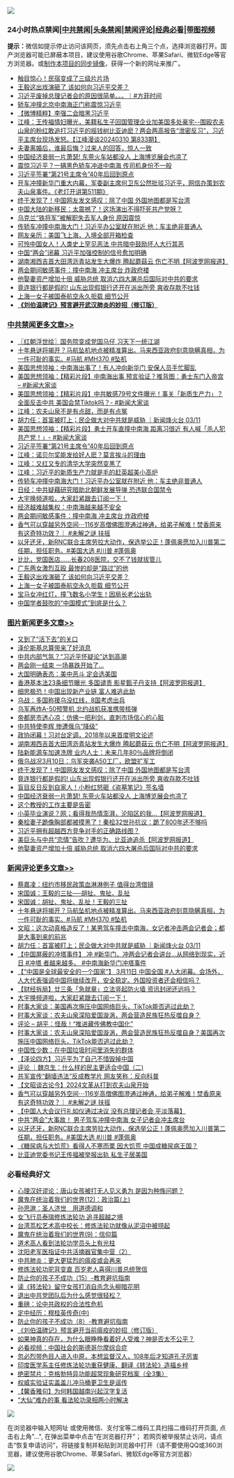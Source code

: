 ![](https://raw.githubusercontent.com/jsvpn/jsproxy/dev/64photo/fqnews-qr.jpg)

<div id="tt">
<h3>24小时热点禁闻|<a href="#%E4%B8%AD%E5%85%B1%E7%A6%81%E9%97%BB%E6%9B%B4%E5%A4%9A%E6%96%87%E7%AB%A0">中共禁闻</a>|<a href="#%E5%9B%BE%E7%89%87%E6%96%B0%E9%97%BB%E6%9B%B4%E5%A4%9A%E6%96%87%E7%AB%A0">头条禁闻</a>|<a href="#%E6%96%B0%E9%97%BB%E8%AF%84%E8%AE%BA%E6%9B%B4%E5%A4%9A%E6%96%87%E7%AB%A0">禁闻评论|<a href="#%E5%BF%85%E7%9C%8B%E7%BB%8F%E5%85%B8%E5%A5%BD%E6%96%87">经典必看</a>|<a href="https://fanb1.xyz/3" target="_blank">带图视频</a></h3>
<div><b>提示：</b>微信如提示停止访问该网页，须先点击右上角三个点，选择浏览器打开。国产浏览器可能已屏蔽本项目，建议使用谷歌Chrome、苹果Safari、微软Edge等官方浏览器。或<a href="%E5%88%B6%E4%BD%9Cgit%E7%A6%81%E9%97%BB%E9%95%9C%E5%83%8F.md">制作本项目的同步镜像</a>，获得一个新的网址来推广。</div>
<ul>

<li><a href="/cnnews/20240311/2011520.md">触目惊心！民宿变成了三级片片场</a></li>
<li><a href="/cbnews/20240311/2011517.md">王毅这出戏演砸了 该如何向习近平交差？</a></li>
<li><a href="/comments/20240311/2011458.md">习近平废掉总理记者会的原因很简单。。。｜#方菲时间</a></li>
<li><a href="/headline/20240311/2011554.md">轿车冲撞北京中南海正门称震惊习近平</a></li>
<li><a href="/topimagenews/20240311/2011466.md">【微博精粹】李强二会暗黑习近平</a></li>
<li><a href="/cbnews/20240311/2011474.md">江峰：王传福情妇曝光，美籍私生子回国管理企业加美国多处豪宅--围殴农夫山泉的粉红敢追打习近平的摇钱树比亚迪麽？两会两高报告“泄密反习”，习近平主席台现场发怒。【江峰漫谈20240310 第833期】</a></li>
<li><a href="/funmedia/20240311/2011469.md">夫妻离婚后，谁最后悔？过来人的回答，惊人一致</a></li>
<li><a href="/topimagenews/20240311/2011555.md">中国经济衰弱一片萧瑟! 东莞火车站都没人 上海博览展会也凉了</a></li>
<li><a href="/baitai/20240311/2011617.md">震惊习近平？一辆黑色轿车冲进中南海 传司机身份不一般</a></li>
<li><a href="/cbnews/20240312/2011776.md">习近平签署“第21号主席令”40年后回到原点</a></li>
<li><a href="/sohnews/20240311/2011534.md">开车冲撞新华门重大内幕，军委副主席何卫东公然批驳习近平，网信办策划农夫山泉事件。《老灯开讲第511期》</a></li>
<li><a href="/topimagenews/20240311/2011561.md">终于发现了！中国网友发文感叹：除了中国 外国地图都是写台湾</a></li>
<li><a href="/cnnews/20240311/2011577.md">中国大陆的新移民：太震撼了！这场演出不得吓死共产党呀？</a></li>
<li><a href="/topimagenews/20240311/2011452.md">乌克兰“铁将军”被解职失去军人身份 原因震惊</a></li>
<li><a href="/cbnews/20240312/2011707.md">传轿车冲撞中南海大门！习近平办公室就在附近 他：车主绝非普通人</a></li>
<li><a href="/cnnews/20240311/2011519.md">网友亲历：美国飞上海，入境全部开箱检查</a></li>
<li><a href="/topimagenews/20240311/2011467.md">可怜中国女人！人类史上罕见恶法 中共暗中鼓励坏人大行其恶</a></li>
<li><a href="/headline/20240311/2011596.md">中国“两会”闭幕 习近平加强控制的信号愈加明确</a></li>
<li><a href="/topimagenews/20240311/2011681.md">湖南湘西吉首大田湾沥青站发生大爆炸 腾起蘑菇云 伤亡不明【阿波罗网报道】</a></li>
<li><a href="/cbnews/20240311/2011652.md">两会期间敏感事件：撞中南海 冲主席台 炸政府楼</a></li>
<li><a href="/topimagenews/20240311/2011475.md">他娶妻资产增加十倍 威胁总统 取消六四大屠杀后国际对中共的要求</a></li>
<li><a href="/topimagenews/20240311/2011557.md">竟连银行都是假的! 山东出现假银行还开在派出所旁 爽收存款不吐钱</a></li>
<li><a href="/cbnews/20240311/2011516.md">上海一女子被国泰航空永久拒载 细节公开</a></li>
<li><b><a href="/comments/20200207/1272816.md" target="_blank">《刘伯温碑记》预言避开武汉肺炎的妙招（修订版）</a></b></li>
</ul>
</div>

<div class="catlist">
<h3><a href="/cbnews/" target="_blank">中共禁闻</a><span><a href="/cbnews/" target="_blank" rel="nofollow">更多文章>></a></span></h3>
<ul>
<li><a href="/cbnews/20240312/2011831.md" target="_blank">〖红朝浮世绘〗国务院变成党国马仔 习天下一统江湖</a></li>
<li><a href="/comments/20240312/2011823.md" target="_blank">十年悬谜将揭开？马航坠机地点被精准算出。马来西亚政府刻意隐瞒真相，为一件可耻的事实。#马航 #MH370 #坠机</a></li>
<li><a href="/cbnews/20240312/2011820.md" target="_blank">美国思想领袖：中南海出事了！有人冲向新华门 安保人员手忙脚乱</a></li>
<li><a href="/cbnews/20240312/2011814.md" target="_blank">美国思想领袖：【精彩片段】中南海出事 预言验证？推背图：勇士东门入帝宫 &#8211; #新闻大家谈</a></li>
<li><a href="/cbnews/20240312/2011806.md" target="_blank">美国思想领袖：【精彩片段】中共敏感79号文件曝光！事关「新质生产力」？全面反击中共 美国会禁Tiktok吗？- #新闻大家谈</a></li>
<li><a href="/cbnews/20240312/2011805.md" target="_blank">江峰：农夫山泉不是有点甜，而是有点冤</a></li>
<li><a href="/comments/20240312/2011804.md" target="_blank">胡力任：首富被盯上；民企做大对中共就是威胁 ｜新闻烽火台 03/11</a></li>
<li><a href="/cbnews/20240312/2011787.md" target="_blank">美国思想领袖：【精彩片段】勇士开车直撞中南海 距离习很近 有人喊「杀人犯共产党！」- #新闻大家谈</a></li>
<li><a href="/cbnews/20240312/2011776.md" target="_blank">习近平签署“第21号主席令”40年后回到原点</a></li>
<li><a href="/cbnews/20240312/2011772.md" target="_blank">江峰：诺贝尔奖能发给好人麽？莫言挨斗的理由</a></li>
<li><a href="/cbnews/20240312/2011756.md" target="_blank">江峰：又红又专的清华大学突然变黑了</a></li>
<li><a href="/cbnews/20240312/2011728.md" target="_blank">江峰：习近平的新质生产力就是毛的赶英超美小高炉</a></li>
<li><a href="/cbnews/20240312/2011707.md" target="_blank">传轿车冲撞中南海大门！习近平办公室就在附近 他：车主绝非普通人</a></li>
<li><a href="/cbnews/20240312/2011705.md" target="_blank">日经：中共疑藉研究暗助北朝鲜发展导弹 恐违联合国禁令</a></li>
<li><a href="/comments/20240311/2011701.md" target="_blank">大宇换频道啦，大家赶紧跟去订阅一下！</a></li>
<li><a href="/cbnews/20240311/2011698.md" target="_blank">经济越难越集权：中南海越来越不安全</a></li>
<li><a href="/cbnews/20240311/2011652.md" target="_blank">两会期间敏感事件：撞中南海 冲主席台 炸政府楼</a></li>
<li><a href="/comments/20240311/2011621.md" target="_blank">香气可以穿越另外空间⋯116岁高僧佛图澄通过神通，给弟子解难！焚香原来有这奇特功效？｜ #未解之谜 扶摇</a></li>
<li><a href="/comments/20240311/2011604.md" target="_blank">以牙还牙，新RNC联合主席劳拉大动作，保选举公正！蓬佩奥愿加入川普第二任期，担任职务。#美国大选 #川普 #蓬佩奥</a></li>
<li><a href="/cbnews/20240311/2011593.md" target="_blank">比比，党国医店……长春208医院，交不了钱就拔管儿</a></li>
<li><a href="/cbnews/20240311/2011540.md" target="_blank">广东两女激烈互殴 最惨的却是“路过”的他</a></li>
<li><a href="/cbnews/20240311/2011517.md" target="_blank">王毅这出戏演砸了 该如何向习近平交差？</a></li>
<li><a href="/cbnews/20240311/2011516.md" target="_blank">上海一女子被国泰航空永久拒载 细节公开</a></li>
<li><a href="/cbnews/20240311/2011496.md" target="_blank">宝马女冲红灯，撞飞数名小学生！因局长老公出轨</a></li>
<li><a href="/cbnews/20240311/2011488.md" target="_blank">中国学者鼓吹的“中国模式”到底是什么？</a></li>

</ul>
</div>
<div class="catlist">
<h3><a href="/topimagenews/" target="_blank">图片新闻</a><span><a href="/topimagenews/" target="_blank" rel="nofollow">更多文章>></a></span></h3>
<ul>
<li><a href="/topimagenews/20240312/2011827.md" target="_blank">又到了“活下去”的关口</a></li>
<li><a href="/topimagenews/20240312/2011826.md" target="_blank">泽伦斯基总算带来了好消息</a></li>
<li><a href="/topimagenews/20240312/2011825.md" target="_blank">中共内部气氛？“习近平怀疑论”达到高潮</a></li>
<li><a href="/topimagenews/20240312/2011824.md" target="_blank">两会刚一结束 一场暴跌开始了…</a></li>
<li><a href="/topimagenews/20240312/2011822.md" target="_blank">大国明确表态：美中恶斗 定会选美国</a></li>
<li><a href="/topimagenews/20240312/2011816.md" target="_blank">香港基本法23条细节曝光 多国谴责 影星甄子丹支持【阿波罗网报道】</a></li>
<li><a href="/topimagenews/20240312/2011807.md" target="_blank">细思极恐！中国出现新产业链 富人难逃此劫</a></li>
<li><a href="/topimagenews/20240312/2011789.md" target="_blank">乌战：多国称援乌没红线，8国考虑出兵</a></li>
<li><a href="/topimagenews/20240312/2011788.md" target="_blank">乌军再炸A-50预警机 北约战机获准携带核弹</a></li>
<li><a href="/topimagenews/20240312/2011781.md" target="_blank">帝都房市透心凉：仿佛一把利剑，直刺市场信心的心脏</a></li>
<li><a href="/topimagenews/20240312/2011775.md" target="_blank">中共特使李辉 惨遭俄乌“降级”</a></li>
<li><a href="/topimagenews/20240312/2011774.md" target="_blank">政协闭幕！习对台定调，2018年以来首度明文论述</a></li>
<li><a href="/topimagenews/20240311/2011681.md" target="_blank">湖南湘西吉首大田湾沥青站发生大爆炸 腾起蘑菇云 伤亡不明【阿波罗网报道】</a></li>
<li><a href="/topimagenews/20240311/2011653.md" target="_blank">陆新能源车加速洗牌 业内人士：未来几年80％品牌将倒闭</a></li>
<li><a href="/topimagenews/20240311/2011625.md" target="_blank">俄乌战况3月10日：乌军突袭A50工厂，欧盟扩军工</a></li>
<li><a href="/topimagenews/20240311/2011561.md" target="_blank">终于发现了！中国网友发文感叹：除了中国 外国地图都是写台湾</a></li>
<li><a href="/topimagenews/20240311/2011557.md" target="_blank">竟连银行都是假的! 山东出现假银行还开在派出所旁 爽收存款不吐钱</a></li>
<li><a href="/topimagenews/20240311/2011556.md" target="_blank">盲目反日反到自家人！小粉红怒砸《盗墓笔记》签名墙</a></li>
<li><a href="/topimagenews/20240311/2011555.md" target="_blank">中国经济衰弱一片萧瑟! 东莞火车站都没人 上海博览展会也凉了</a></li>
<li><a href="/topimagenews/20240311/2011537.md" target="_blank">这个教授的工作主要是告密</a></li>
<li><a href="/topimagenews/20240311/2011536.md" target="_blank">小英毕业演说？网；看得我热情澎湃，沦陷区的我&#8230;【阿波罗网报道】</a></li>
<li><a href="/topimagenews/20240311/2011495.md" target="_blank">秦桧妻子跪像胸部都被摸黑了！秦桧32世孙抗议：跪了800年还不够吗</a></li>
<li><a href="/topimagenews/20240311/2011487.md" target="_blank">习近平拥有超越西方竞争对手的正确路线图？</a></li>
<li><a href="/topimagenews/20240311/2011486.md" target="_blank">美巨头与中共“恋情”告吹？遭华为、比亚迪追杀【阿波罗网报道】</a></li>
<li><a href="/topimagenews/20240311/2011475.md" target="_blank">他娶妻资产增加十倍 威胁总统 取消六四大屠杀后国际对中共的要求</a></li>

</ul>
</div>
<div class="catlist">
<h3><a href="/comments/" target="_blank">新闻评论</a><span><a href="/comments/" target="_blank" rel="nofollow">更多文章>></a></span></h3>
<ul>
<li><a href="/comments/20240312/2011837.md" target="_blank">蔡嘉凌：纽约市移民政策血淋淋例子 值得台湾借镜</a></li>
<li><a href="/comments/20240312/2011836.md" target="_blank">宋国诚：王毅的三扯──胡扯、鬼扯、乱扯</a></li>
<li><a href="/comments/20240312/2011835.md" target="_blank">宋国诚：胡扯、鬼扯、乱扯！王毅的三扯</a></li>
<li><a href="/comments/20240312/2011823.md" target="_blank">十年悬谜将揭开？马航坠机地点被精准算出。马来西亚政府刻意隐瞒真相，为一件可耻的事实。#马航 #MH370 #坠机</a></li>
<li><a href="/comments/20240312/2011815.md" target="_blank">文昭：这次动真格造反了！某男驾车撞击中南海，女记者冲击两会记者会；都是大事到来的前兆</a></li>
<li><a href="/comments/20240312/2011804.md" target="_blank">胡力任：首富被盯上；民企做大对中共就是威胁 ｜新闻烽火台 03/11</a></li>
<li><a href="/comments/20240312/2011771.md" target="_blank">【中国屏蔽的冲塔事件】 冲 #新华门，冲两会记者会讲台…从网络到现实，近日 #冲塔 者越来越多。 #中南海新华门冲塔事件</a></li>
<li><a href="/comments/20240312/2011749.md" target="_blank">【“中国是全球最安全的一个国家”】 3月11日 中国全国 #人大闭幕。会场外，人大代表强调中国将继续改开，安全稳定。外国投资者还会相信吗？</a></li>
<li><a href="/comments/20240312/2011733.md" target="_blank">【财经拆局】廿三条「急就章」立法竖起防火墙 资讯封闭还远吗？</a></li>
<li><a href="/comments/20240311/2011701.md" target="_blank">大宇换频道啦，大家赶紧跟去订阅一下！</a></li>
<li><a href="/comments/20240311/2011694.md" target="_blank">时事大家谈：美国再次施压中国网络巨头，TikTok能否逃过此劫？</a></li>
<li><a href="/comments/20240311/2011693.md" target="_blank">时事大家谈：农夫山泉深陷爱国漩涡，两会营造民族狂热反噬自身？</a></li>
<li><a href="/comments/20240311/2011686.md" target="_blank">评论 &#8211; 胡平：怪哉！“推进藏传佛教中国化”</a></li>
<li><a href="/comments/20240311/2011678.md" target="_blank">时事大家谈：农夫山泉深陷爱国漩涡，两会营造民族狂热反噬自身？美国再次施压中国网络巨头，TikTok能否逃过此劫？</a></li>
<li><a href="/comments/20240311/2011642.md" target="_blank">中国性少数：在中国垃圾时间里消失的群体</a></li>
<li><a href="/comments/20240311/2011635.md" target="_blank">【泽论四方】习近平为了自己不惜毁掉中国</a></li>
<li><a href="/comments/20240311/2011634.md" target="_blank">评论 ｜魏京生：什么样的民主更适合中国（二)</a></li>
<li><a href="/comments/20240311/2011630.md" target="_blank">共军宣传“翻墙违法”反成教学片 网友笑称：反向科普</a></li>
<li><a href="/comments/20240311/2011629.md" target="_blank">【文昭谈古论今】2024文革从打到农夫山泉开始</a></li>
<li><a href="/comments/20240311/2011621.md" target="_blank">香气可以穿越另外空间⋯116岁高僧佛图澄通过神通，给弟子解难！焚香原来有这奇特功效？｜ #未解之谜 扶摇</a></li>
<li><a href="/comments/20240311/2011615.md" target="_blank">【中国人大会议行礼如仪通过决议 没有总理记者会 平淡落幕】</a></li>
<li><a href="/comments/20240311/2011614.md" target="_blank">中共“两会”大事故！ 男子驾车冲撞中南海 女子记者会冲主席台</a></li>
<li><a href="/comments/20240311/2011604.md" target="_blank">以牙还牙，新RNC联合主席劳拉大动作，保选举公正！蓬佩奥愿加入川普第二任期，担任职务。#美国大选 #川普 #蓬佩奥</a></li>
<li><a href="/comments/20240311/2011601.md" target="_blank">《糖尿病与大饥荒》看得人不寒而栗 因大饥荒 中国成糖尿病王国？</a></li>
<li><a href="/comments/20240311/2011535.md" target="_blank">比亚迪党委书记王传福被举报出轨 私生子居美国</a></li>

</ul>
</div>

<div class="catlist">
<h3>必看经典好文</h3>
<ul>
<li><a href="/comments/20220614/1745276.md" target="_blank">心理汉奸谬论：唐山女孩被打无人见义勇为 是因为种族问题？</a></li>
<li><a href="/topimagenews/20180601/951286.md" target="_blank">魔鬼在统治着我们的世界(12)：政治篇(上)</a></li>
<li><a href="/comments/20210216/1488350.md" target="_blank">孙思邈：圣人济世　用道德调和</a></li>
<li><a href="/topimagenews/20210720/1544658.md" target="_blank">女飞行员泰瑞修炼法轮功 追寻超越之境</a></li>
<li><a href="/cbnews/20220707/1755000.md" target="_blank">台湾茑松艺术高中校长：修炼法轮功就像从泥沼中被捞起</a></li>
<li><a href="/topimagenews/20180529/949649.md" target="_blank">魔鬼在统治着我们的世界(9)：信仰篇</a></li>
<li><a href="/comments/20200227/1284657.md" target="_blank">道术高人看到法轮功学员头上有光柱</a></li>
<li><a href="/comments/20221222/1826761.md" target="_blank">沈阳老军医指证中共活摘器官集中营（2）</a></li>
<li><a href="/comments/20200211/1275071.md" target="_blank">中共肺炎：更大更猛烈的瘟疫或会再来</a></li>
<li><a href="/comments/20210720/1502969.md" target="_blank">修炼法轮功驼背变直 百岁老人喜得川普总统贺信</a></li>
<li><a href="/comments/20231003/1941700.md" target="_blank">防止你的孩子不成功（15）-教育避坑指南</a></li>
<li><a href="/comments/20190512/1127015.md" target="_blank">读《转法轮》留守女孩打消自杀念头柳暗花明</a></li>
<li><a href="/comments/20220806/1768236.md" target="_blank">退出中共党团队后为什么感觉很轻松？</a></li>
<li><a href="/comments/20200705/783271.md" target="_blank">重磅：论中共政权的合法性危机</a></li>
<li><a href="/tculture/xiulian/20151105/467870.md" target="_blank">定中经历：穆桂英传奇(中)</a></li>
<li><a href="/comments/20230923/1937654.md" target="_blank">防止你的孩子不成功（8）-教育避坑指南</a></li>
<li><a href="/comments/20200207/1272816.md" target="_blank">《刘伯温碑记》预言避开当前瘟疫的妙招（修订版）</a></li>
<li><a href="/comments/20200623/1346844.md" target="_blank">如果神真的存在，为什么眼睁睁看着好人受难？神是否太不公平？</a></li>
<li><a href="/comments/20200806/1375443.md" target="_blank">必看视频：中国社会的斯德哥尔摩综合症</a></li>
<li><a href="/comments/20220722/1761714.md" target="_blank">忽必烈带色目人进入中原，本想监督汉人，108年后才知道孔子厉害</a></li>
<li><a href="/comments/20220416/1720335.md" target="_blank">印度医学系主任修炼法轮功重获健康、翻译《转法轮》造福乡梓</a></li>
<li><a href="/comments/20200705/783265.md" target="_blank">绝密禁片：克格勃特异功能超常现象研究档案（全3集）</a></li>
<li><a href="/comments/20130625/144080.md" target="_blank">权威实验证实盖盖儿冲马桶更卫生是谣传</a></li>
<li><a href="/bannedvideo/20210301/1495767.md" target="_blank">【馨香雅句】为何韩国越南兴起汉字复活</a></li>
<li><a href="/cbnews/20210428/1535533.md" target="_blank">“大仙”难办的事  看法轮功录相两小时解决</a></li>

</ul>
</div>

![](https://raw.githubusercontent.com/jsvpn/jsproxy/dev/64photo/fqnews-qr.jpg)

在浏览器中输入短网址 或使用微信、支付宝等二维码工具扫描二维码打开页面, 点击右上角"...", 在弹出菜单中点击“在浏览器打开”； 若网页被举报禁止访问，请点击“恢复申请访问”，将链接复制并粘贴到浏览器中打开（请不要使用QQ或360浏览器，建议使用谷歌Chrome、苹果Safari、微软Edge等官方浏览器）

![](https://raw.githubusercontent.com/jsvpn/jsproxy/dev/64photo/wx.jpg)